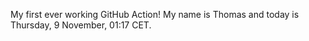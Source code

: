My first ever working GitHub Action!
My name is Thomas and today is Thursday, 9 November, 01:17 CET. 
